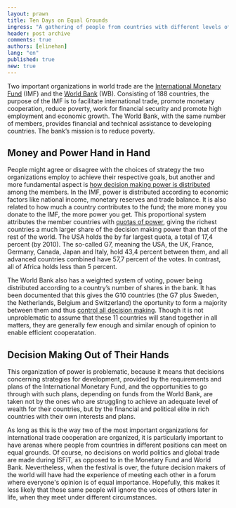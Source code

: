 ```yaml
---
layout: prawn
title: Ten Days on Equal Grounds
ingress: "A gathering of people from countries with different levels of development is not unique. Institutions like the International Monetary Fund and the World Bank offer the same. However, regular international fora lack something which ISFiT provides: Equal grounds for the participants, regardless of where they are from. "
header: post archive
comments: true
authors: [elinehan]
lang: "en"
published: true
new: true
---
```


Two important organizations in world trade are the [International Monetary Fund](http://www.imf.org/external/about.htm) (IMF) and the [World Bank](http://www.worldbank.org/) (WB). Consisting of 188 countries, the purpose of the IMF is to facilitate international trade, promote monetary cooperation, reduce poverty, work for financial security and promote high employment and economic growth. The World Bank, with the same number of members, provides financial and technical assistance to developing countries. The bank’s mission is to reduce poverty.

## Money and Power Hand in Hand

People might agree or disagree with the choices of strategy the two organizations employ to achieve their respective goals, but another and more fundamental aspect is [how decision making power is distributed](http://www.munfw.org/archive/45th/ecosoc3.htm) among the members. In the IMF, power is distributed according to economic factors like national income, monetary reserves and trade balance. It is also related to how much a country contributes to the fund; the more money you donate to the IMF, the more power you get. This proportional system attributes the member countries with [quotas of power](http://www.imf.org/external/np/sec/memdir/members.aspx), giving the richest countries a much larger share of the decision making power than that of the rest of the world. The USA holds the by far largest quota, a total of 17,4 percent (by 2010). The so-called G7, meaning the USA, the UK, France, Germany, Canada, Japan and Italy, hold 43,4 percent between them, and all advanced countries combined have 57,7 percent of the votes. In contrast, all of Africa holds less than 5 percent.

The World Bank also has a weighted system of voting, power being distributed according to a country’s number of shares in the bank. It has been documented that this gives the G10 countries (the G7 plus Sweden, the Netherlands, Belgium and Switzerland) the oportunity to form a majority between them and thus [control all decision making](http://halshs.archives-ouvertes.fr/halshs-00235436/). Though it is not unproblematic to assume that these 11 countries will stand together in all matters, they are generally few enough and similar enough of opinion to enable efficient cooperatation.


## Decision Making Out of Their Hands

This organization of power is problematic, because it means that decisions concerning strategies for development, provided by the requirements and plans of the International Monetary Fund, and the opportunities to go through with such plans, depending on funds from the World Bank, are taken not by the ones who are struggling to achieve an adequate level of wealth for their countries, but by the financial and political elite in rich countries with their own interests and plans.

As long as this is the way two of the most important organizations for international trade cooperation are organized, it is particularly important to have arenas where people from countries in different positions can meet on equal grounds. Of course, no decisions on world politics and global trade are made during ISFiT, as opposed to in the Monetary Fund and World Bank. Nevertheless, when the festival is over, the future decision makers of the world will have had the experience of meeting each other in a forum where everyone's opinion is of equal importance. Hopefully, this makes it less likely that those same people will ignore the voices of others later in life, when they meet under different circumstances.